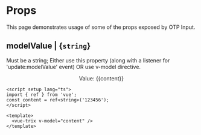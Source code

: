 # Props

This page demonstrates usage of some of the props exposed by OTP Input.

## modelValue | {`string`}

Must be a string; Either use this property (along with a listener for 'update:modelValue' event) OR use v-model directive.

  <vue-trix v-model="content" />
  <div style="text-align:center; margin-top: 10px;">
    Value: {{content}}
  </div>

```vue:line-numbers
<script setup lang="ts">
import { ref } from 'vue';
const content = ref<string>('123456');
</script>

<template>
  <vue-trix v-model="content" />
</template>
```
